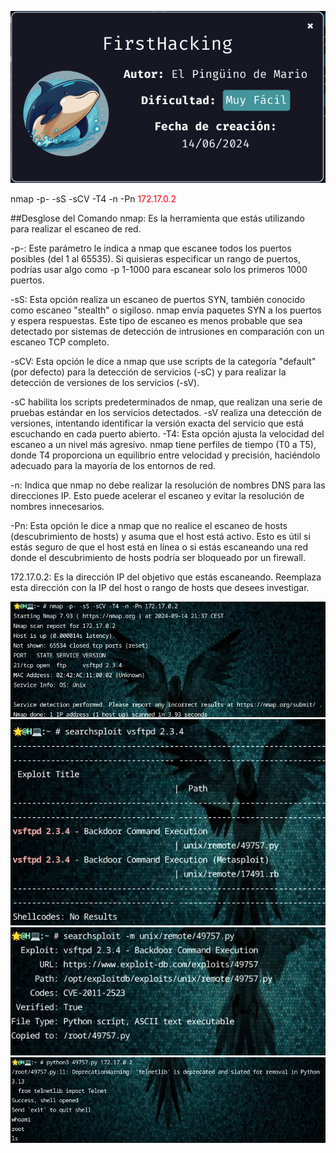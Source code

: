 ![FirstHacking](https://github.com/falart3/dockerlabs/blob/main/fh_001.png)

nmap -p- -sS -sCV -T4 -n -Pn <span style="color: red;">172.17.0.2</span>

##Desglose del Comando
nmap: Es la herramienta que estás utilizando para realizar el escaneo de red.

-p-: Este parámetro le indica a nmap que escanee todos los puertos posibles (del 1 al 65535). Si quisieras especificar un rango de puertos, podrías usar algo como -p 1-1000 para escanear solo los primeros 1000 puertos.

-sS: Esta opción realiza un escaneo de puertos SYN, también conocido como escaneo "stealth" o sigiloso. nmap envía paquetes SYN a los puertos y espera respuestas. Este tipo de escaneo es menos probable que sea detectado por sistemas de detección de intrusiones en comparación con un escaneo TCP completo.

-sCV: Esta opción le dice a nmap que use scripts de la categoría "default" (por defecto) para la detección de servicios (-sC) y para realizar la detección de versiones de los servicios (-sV).

-sC habilita los scripts predeterminados de nmap, que realizan una serie de pruebas estándar en los servicios detectados.
-sV realiza una detección de versiones, intentando identificar la versión exacta del servicio que está escuchando en cada puerto abierto.
-T4: Esta opción ajusta la velocidad del escaneo a un nivel más agresivo. nmap tiene perfiles de tiempo (T0 a T5), donde T4 proporciona un equilibrio entre velocidad y precisión, haciéndolo adecuado para la mayoría de los entornos de red.

-n: Indica que nmap no debe realizar la resolución de nombres DNS para las direcciones IP. Esto puede acelerar el escaneo y evitar la resolución de nombres innecesarios.

-Pn: Esta opción le dice a nmap que no realice el escaneo de hosts (descubrimiento de hosts) y asuma que el host está activo. Esto es útil si estás seguro de que el host está en línea o si estás escaneando una red donde el descubrimiento de hosts podría ser bloqueado por un firewall.

172.17.0.2: Es la dirección IP del objetivo que estás escaneando. Reemplaza esta dirección con la IP del host o rango de hosts que desees investigar.

![FirstHacking](https://github.com/falart3/dockerlabs/blob/main/fh_002.png)
![FirstHacking](https://github.com/falart3/dockerlabs/blob/main/fh_003.png)
![FirstHacking](https://github.com/falart3/dockerlabs/blob/main/fh_004.png)
![FirstHacking](https://github.com/falart3/dockerlabs/blob/main/fh_005.png)

